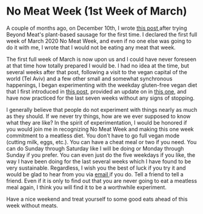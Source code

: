 # No Meat Week (1st Week of March)

A couple of months ago, on December 10th, I wrote [this post ](https://blogofjake.com/2019/12/10/no-meat-week/)after trying Beyond Meat's plant-based sausage for the first time. I declared the first full week of March 2020 No Meat Week, and even if no one else was going to do it with me, I wrote that I would not be eating any meat that week.

The first full week of March is now upon us and I could have never foreseen at that time how totally prepared I would be. I had no idea at the time, but several weeks after that post, following a visit to the vegan capital of the world (Tel Aviv) and a few other small and somewhat synchronous happenings, I began experimenting with the weekday gluten-free vegan diet that I first introduced in [this post](https://blogofjake.com/2020/01/21/the-gluten-free-vegan-diet-intermittent-fasting-and-green-smoothies/), provided an update on in [this one](https://blogofjake.com/2020/02/10/updated-eating-practices-places-to-eat-in-nyc/), and have now practiced for the last seven weeks without any signs of stopping.

I generally believe that people do not experiment with things nearly as much as they should. If we never try things, how are we ever supposed to know what they are like? In the spirit of experimentation, I would be honored if you would join me in recognizing No Meat Week and making this one week commitment to a meatless diet. You don't have to go full vegan mode (cutting milk, eggs, etc.). You can have a cheat meal or two if you need. You can do Sunday through Saturday like I will be doing or Monday through Sunday if you prefer. You can even just do the five weekdays if you like, the way I have been doing for the last several weeks which I have found to be very sustainable. Regardless, I wish you the best of luck if you try it and would be glad to hear from you via [email ](jake@blogofjake.com)if you do. Tell a friend to tell a friend. Even if it is only to find out that you are never going to eat a meatless meal again, I think you will find it to be a worthwhile experiment.

Have a nice weekend and treat yourself to some good eats ahead of this week without meats.
